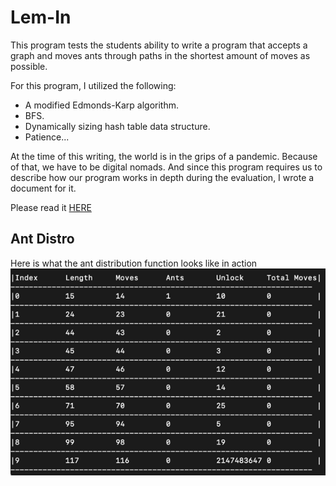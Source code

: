 # Lem-In
This program tests the students ability to write a program that accepts a graph and moves ants through paths in the shortest amount of moves as possible.

For this program, I utilized the following:

* A modified Edmonds-Karp algorithm.
* BFS.
* Dynamically sizing hash table data structure.
* Patience...

At the time of this writing, the world is in the grips of a pandemic. Because of that, we have to be digital nomads. And since this program requires us to describe how our program works in depth during the evaluation, I wrote a document for it. 

Please read it [HERE](https://github.com/csphilli/lem-in/blob/master/CSPHILLI%E2%80%99S%20LEM-IN.pdf)

## Ant Distro
Here is what the ant distribution function looks like in action
![](AntDistro.gif)